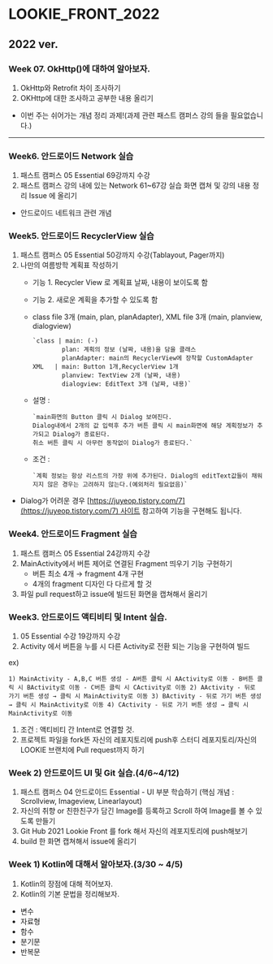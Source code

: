 # LOOKIE_FRONT_2022
## **2022 ver.**

### **Week 07. OkHttp()에 대하여 알아보자.**

1. OkHttp와 Retrofit 차이 조사하기
2. OKHttp에 대한 조사하고 공부한 내용 올리기
- 이번 주는 쉬어가는 개념 정리 과제!(과제 관련 패스트 캠퍼스 강의 들을 필요없습니다.)

---

### **Week6. 안드로이드 Network 실습**

1. 패스트 캠퍼스 05 Essential 69강까지 수강
2. 패스트 캠퍼스 강의 내에 있는 Network 61~67강 실습 화면 캡쳐 및 강의 내용 정리 Issue 에 올리기
- 안드로이드 네트워크 관련 개념

### **Week5. 안드로이드 RecyclerView 실습**

1. 패스트 캠퍼스 05 Essential 50강까지 수강(Tablayout, Pager까지)
2. 나만의 여름방학 계획표 작성하기
    - 기능 1. Recycler View 로 계획표 날짜, 내용이 보이도록 함
    - 기능 2. 새로운 계획을 추가할 수 있도록 함
    - class file 3개 (main, plan, planAdapter), XML file 3개 (main, planview, dialogview)
        
          `class | main: (-)
                  plan: 계획의 정보 (날짜, 내용)을 담을 클래스
                  planAdapter: main의 RecyclerView에 장착할 CustomAdapter
          XML   | main: Button 1개,RecyclerView 1개
                  planview: TextView 2개 (날짜, 내용)
                  dialogview: EditText 3개 (날짜, 내용)`
        
    - 설명 :
        
          `main화면의 Button 클릭 시 Dialog 보여진다.
          Dialog내에서 2개의 값 입력후 추가 버튼 클릭 시 main화면에 해당 계획정보가 추가되고 Dialog가 종료된다.
          취소 버튼 클릭 시 아무런 동작없이 Dialog가 종료된다.`
        
    - 조건 :
        
          `계획 정보는 항상 리스트의 가장 위에 추가된다. Dialog의 editText값들이 채워지지 않은 경우는 고려하지 않는다.(예외처리 필요없음)`
        
- Dialog가 어려운 경우 [https://juyeop.tistory.com/7](https://juyeop.tistory.com/7) 사이트 참고하여 기능을 구현해도 됩니다.

### **Week4. 안드로이드 Fragment 실습**

1. 패스트 캠퍼스 05 Essential 24강까지 수강
2. MainActivity에서 버튼 제어로 연결된 Fragment 띄우기 기능 구현하기
    - 버튼 최소 4개 → fragment 4개 구현
    - 4개의 fragment 디자인 다 다르게 할 것
3. 파일 pull request하고 issue에 빌드된 화면을 캡쳐해서 올리기

### **Week3. 안드로이드 액티비티 및 Intent 실습.**

1. 05 Essential 수강 19강까지 수강
2. Activity 에서 버튼을 누를 시 다른 Activity로 전환 되는 기능을 구현하여 빌드

ex)

`1) MainActivity - A,B,C 버튼 생성
    - A버튼 클릭 시 AActivity로 이동
    - B버튼 클릭 시 BActivity로 이동
    - C버튼 클릭 시 CActivity로 이동
2) AActivity - 뒤로 가기 버튼 생성 → 클릭 시 MainActivity로 이동
3) BActivity - 뒤로 가기 버튼 생성 → 클릭 시 MainActivity로 이동
4) CActivity - 뒤로 가기 버튼 생성 → 클릭 시 MainActivity로 이동`

1. 조건 : 액티비티 간 Intent로 연결할 것.
2. 프로젝트 파일을 fork뜬 자신의 레포지토리에 push후 스터디 레포지토리/자신의 LOOKIE 브랜치에 Pull request까지 하기

### **Week 2) 안드로이드 UI 및 Git 실습.(4/6~4/12)**

1. 패스트 캠퍼스 04 안드로이드 Essential - UI 부분 학습하기 (핵심 개념 : Scrollview, Imageview, Linearlayout)
2. 자신의 취향 or 친한친구가 담긴 Image를 등록하고 Scroll 하여 Image를 볼 수 있도록 만들기
3. Git Hub 2021 Lookie Front 를 fork 해서 자신의 레포지토리에 push해보기
4. build 한 화면 캡쳐해서 issue에 올리기

### **Week 1) Kotlin에 대해서 알아보자.(3/30 ~ 4/5)**

1. Kotlin의 장점에 대해 적어보자.
2. Kotlin의 기본 문법을 정리해보자.
- 변수
- 자료형
- 함수
- 분기문
- 반복문
